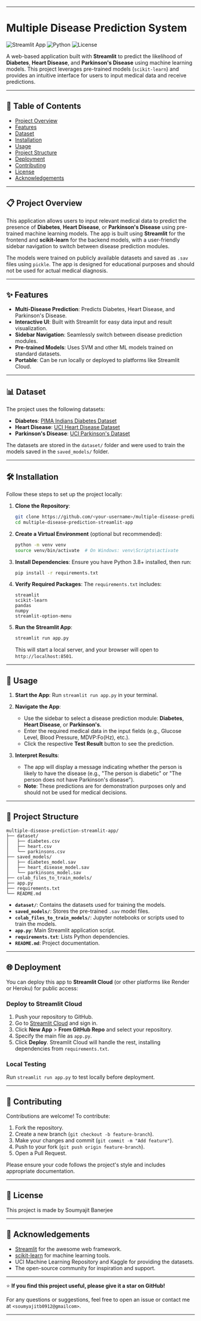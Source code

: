 

---

# Multiple Disease Prediction System

![Streamlit App](https://img.shields.io/badge/Streamlit-App-blue) ![Python](https://img.shields.io/badge/Python-3.8+-yellow) ![License](https://img.shields.io/badge/License-MIT-green)

A web-based application built with **Streamlit** to predict the likelihood of **Diabetes**, **Heart Disease**, and **Parkinson's Disease** using machine learning models. This project leverages pre-trained models (`scikit-learn`) and provides an intuitive interface for users to input medical data and receive predictions.

---

## 📖 Table of Contents
- [Project Overview](#project-overview)
- [Features](#features)
- [Dataset](#dataset)
- [Installation](#installation)
- [Usage](#usage)
- [Project Structure](#project-structure)
- [Deployment](#deployment)
- [Contributing](#contributing)
- [License](#license)
- [Acknowledgements](#acknowledgements)

---

## 📋 Project Overview
This application allows users to input relevant medical data to predict the presence of **Diabetes**, **Heart Disease**, or **Parkinson's Disease** using pre-trained machine learning models. The app is built using **Streamlit** for the frontend and **scikit-learn** for the backend models, with a user-friendly sidebar navigation to switch between disease prediction modules.

The models were trained on publicly available datasets and saved as `.sav` files using `pickle`. The app is designed for educational purposes and should not be used for actual medical diagnosis.

---

## ✨ Features
- **Multi-Disease Prediction**: Predicts Diabetes, Heart Disease, and Parkinson's Disease.
- **Interactive UI**: Built with Streamlit for easy data input and result visualization.
- **Sidebar Navigation**: Seamlessly switch between disease prediction modules.
- **Pre-trained Models**: Uses SVM and other ML models trained on standard datasets.
- **Portable**: Can be run locally or deployed to platforms like Streamlit Cloud.

---

## 📊 Dataset
The project uses the following datasets:
- **Diabetes**: [PIMA Indians Diabetes Dataset](https://www.kaggle.com/uciml/pima-indians-diabetes-database)
- **Heart Disease**: [UCI Heart Disease Dataset](https://archive.ics.uci.edu/ml/datasets/Heart+Disease)
- **Parkinson's Disease**: [UCI Parkinson's Dataset](https://archive.ics.uci.edu/ml/datasets/Parkinsons)

The datasets are stored in the `dataset/` folder and were used to train the models saved in the `saved_models/` folder.

---

## 🛠 Installation
Follow these steps to set up the project locally:

1. **Clone the Repository**:
   ```bash
   git clone https://github.com/<your-username>/multiple-disease-prediction-streamlit-app.git
   cd multiple-disease-prediction-streamlit-app
   ```

2. **Create a Virtual Environment** (optional but recommended):
   ```bash
   python -m venv venv
   source venv/bin/activate  # On Windows: venv\Scripts\activate
   ```

3. **Install Dependencies**:
   Ensure you have Python 3.8+ installed, then run:
   ```bash
   pip install -r requirements.txt
   ```

4. **Verify Required Packages**:
   The `requirements.txt` includes:
   ```
   streamlit
   scikit-learn
   pandas
   numpy
   streamlit-option-menu
   ```

5. **Run the Streamlit App**:
   ```bash
   streamlit run app.py
   ```
   This will start a local server, and your browser will open to `http://localhost:8501`.

---

## 🚀 Usage
1. **Start the App**:
   Run `streamlit run app.py` in your terminal.

2. **Navigate the App**:
   - Use the sidebar to select a disease prediction module: **Diabetes**, **Heart Disease**, or **Parkinson's**.
   - Enter the required medical data in the input fields (e.g., Glucose Level, Blood Pressure, MDVP:Fo(Hz), etc.).
   - Click the respective **Test Result** button to see the prediction.

3. **Interpret Results**:
   - The app will display a message indicating whether the person is likely to have the disease (e.g., "The person is diabetic" or "The person does not have Parkinson's disease").
   - **Note**: These predictions are for demonstration purposes only and should not be used for medical decisions.

---

## 📂 Project Structure
```plaintext
multiple-disease-prediction-streamlit-app/
├── dataset/
│   ├── diabetes.csv
│   ├── heart.csv
│   └── parkinsons.csv
├── saved_models/
│   ├── diabetes_model.sav
│   ├── heart_disease_model.sav
│   └── parkinsons_model.sav
├── colab_files_to_train_models/
├── app.py
├── requirements.txt
└── README.md
```
- **`dataset/`**: Contains the datasets used for training the models.
- **`saved_models/`**: Stores the pre-trained `.sav` model files.
- **`colab_files_to_train_models/`**: Jupyter notebooks or scripts used to train the models.
- **`app.py`**: Main Streamlit application script.
- **`requirements.txt`**: Lists Python dependencies.
- **`README.md`**: Project documentation.

---

## 🌐 Deployment
You can deploy this app to **Streamlit Cloud** (or other platforms like Render or Heroku) for public access:

### Deploy to Streamlit Cloud
1. Push your repository to GitHub.
2. Go to [Streamlit Cloud](https://streamlit.io/cloud) and sign in.
3. Click **New App** > **From GitHub Repo** and select your repository.
4. Specify the main file as `app.py`.
5. Click **Deploy**. Streamlit Cloud will handle the rest, installing dependencies from `requirements.txt`.

### Local Testing
Run `streamlit run app.py` to test locally before deployment.

---

## 🤝 Contributing
Contributions are welcome! To contribute:
1. Fork the repository.
2. Create a new branch (`git checkout -b feature-branch`).
3. Make your changes and commit (`git commit -m "Add feature"`).
4. Push to your fork (`git push origin feature-branch`).
5. Open a Pull Request.

Please ensure your code follows the project's style and includes appropriate documentation.

---

## 📜 License
This project is made by Soumyajit Banerjee

---

## 🙏 Acknowledgements
- [Streamlit](https://streamlit.io/) for the awesome web framework.
- [scikit-learn](https://scikit-learn.org/) for machine learning tools.
- UCI Machine Learning Repository and Kaggle for providing the datasets.
- The open-source community for inspiration and support.

---

⭐ **If you find this project useful, please give it a star on GitHub!**

For any questions or suggestions, feel free to open an issue or contact me at `<soumyajitb0912@gmailcom>`.

---


